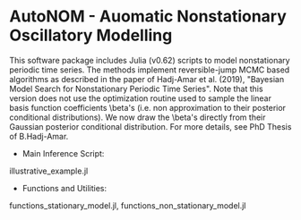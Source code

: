 
# AutoNOM - Auomatic Nonstationary Oscillatory Modelling 

This software package includes Julia (v0.62) scripts to model nonstationary
periodic time series. The methods implement reversible-jump MCMC based
algorithms as described in the paper of Hadj-Amar et al. (2019), 
"Bayesian Model Search for Nonstationary Periodic Time Series". Note that
this version does not use the optimization routine used to
sample the linear basis function coefficients \beta's (i.e. non approximation
to their posterior conditional distributions).
We now draw the \beta's directly from their Gaussian posterior conditional 
distribution. For more details, see PhD Thesis of B.Hadj-Amar. 


* Main Inference Script:

 illustrative_example.jl


* Functions and Utilities: 

 functions_stationary_model.jl, functions_non_stationary_model.jl
 

